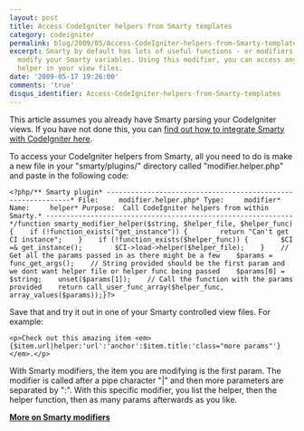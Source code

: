 ```yaml
---
layout: post
title: Access CodeIgniter helpers from Smarty templates
category: codeigniter
permalink: blog/2009/05/Access-CodeIgniter-helpers-from-Smarty-templates
excerpt: Smarty by default has lots of useful functions - or modifiers - to help you
  modify your Smarty variables. Using this modifier, you can access any CodeIgniter
  helper in your view files.
date: '2009-05-17 19:26:00'
comments: 'true'
disqus_identifier: Access-CodeIgniter-helpers-from-Smarty-templates
---
```


This article assumes you already have Smarty parsing your CodeIgniter views. If you have not done this, you can [find out how to integrate Smarty with CodeIgniter here](http://devcha.blogspot.com/2007/12/smarty-as-template-engine-in-code.html).

To access your CodeIgniter helpers from Smarty, all you need to do is make a new file in your "smarty/plugins/" directory called "modifier.helper.php" and paste in the following code:

`<?php/** Smarty plugin* -------------------------------------------------------------* File:     modifier.helper.php* Type:     modifier* Name:     helper* Purpose:  Call CodeIgniter helpers from within Smarty.* -------------------------------------------------------------*/function smarty_modifier_helper($string, $helper_file, $helper_func){    if (!function_exists("get_instance")) {        return "Can't get CI instance";    }    if (!function_exists($helper_func)) {        $CI =& get_instance();        $CI->load->helper($helper_file);    }    // Get all the params passed in as there might be a few    $params = func_get_args();    // String provided should be the first param and we dont want helper file or helper func being passed    $params[0] = $string;    unset($params[1]);    // Call the function with the params provided    return call_user_func_array($helper_func, array_values($params));}?>`

Save that and try it out in one of your Smarty controlled view files. For example:

`<p>Check out this amazing item <em>{$item.url|helper:'url':'anchor':$item.title:'class="more params"'}</em>.</p>   `

With Smarty modifiers, the item you are modifying is the first param. The modifier is called after a pipe character "|" and then more parameters are separated by ":". With this specific modifier, you list the helper, then the helper function, then as many params afterwards as you like.

**[More on Smarty modifiers](http://www.smarty.net/manual/en/plugins.modifiers.php)**

